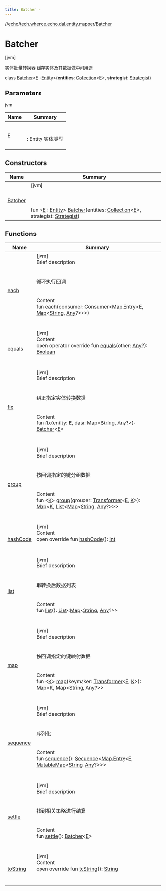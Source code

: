 ```yaml
---
title: Batcher -
---
```

//[echo](../../index.md)/[tech.whence.echo.dal.entity.mapper](../index.md)/[Batcher](index.md)



# Batcher  
 [jvm] 

实体批量转换器 缓存实体及其数据做中间用途

class [Batcher](index.md)<[E](index.md) : [Entity](../../tech.whence.echo.dal.entity/-entity/index.md)>(**entities**: [Collection](https://kotlinlang.org/api/latest/jvm/stdlib/kotlin.collections/-collection/index.html)<[E](index.md)>, **strategist**: [Strategist](../../tech.whence.echo.strategy/-strategist/index.md))   


## Parameters  
  
jvm  
  
|  Name|  Summary| 
|---|---|
| E| <br><br>: Entity 实体类型<br><br>
  


## Constructors  
  
|  Name|  Summary| 
|---|---|
| [Batcher](-batcher.md)|  [jvm] <br><br><br><br>fun <[E](index.md) : [Entity](../../tech.whence.echo.dal.entity/-entity/index.md)> [Batcher](-batcher.md)(entities: [Collection](https://kotlinlang.org/api/latest/jvm/stdlib/kotlin.collections/-collection/index.html)<[E](index.md)>, strategist: [Strategist](../../tech.whence.echo.strategy/-strategist/index.md))   <br>


## Functions  
  
|  Name|  Summary| 
|---|---|
| [each](each.md)| [jvm]  <br>Brief description  <br><br><br>循环执行回调<br><br>  <br>Content  <br>fun [each](each.md)(consumer: [Consumer](../../tech.whence.echo.function/-consumer/index.md)<[Map.Entry](https://kotlinlang.org/api/latest/jvm/stdlib/kotlin.collections/-map/-entry/index.html)<[E](index.md), [Map](https://kotlinlang.org/api/latest/jvm/stdlib/kotlin.collections/-map/index.html)<[String](https://kotlinlang.org/api/latest/jvm/stdlib/kotlin/-string/index.html), [Any](https://kotlinlang.org/api/latest/jvm/stdlib/kotlin/-any/index.html)?>>>)  <br><br><br>
| [equals](../../tech.whence.echo.webclient.response.exception/-response-unrecognized-exception/index.md#kotlin/Any/equals/#kotlin.Any?/PointingToDeclaration/)| [jvm]  <br>Content  <br>open operator override fun [equals](../../tech.whence.echo.webclient.response.exception/-response-unrecognized-exception/index.md#kotlin/Any/equals/#kotlin.Any?/PointingToDeclaration/)(other: [Any](https://kotlinlang.org/api/latest/jvm/stdlib/kotlin/-any/index.html)?): [Boolean](https://kotlinlang.org/api/latest/jvm/stdlib/kotlin/-boolean/index.html)  <br><br><br>
| [fix](fix.md)| [jvm]  <br>Brief description  <br><br><br>纠正指定实体转换数据<br><br>  <br>Content  <br>fun [fix](fix.md)(entity: [E](index.md), data: [Map](https://kotlinlang.org/api/latest/jvm/stdlib/kotlin.collections/-map/index.html)<[String](https://kotlinlang.org/api/latest/jvm/stdlib/kotlin/-string/index.html), [Any](https://kotlinlang.org/api/latest/jvm/stdlib/kotlin/-any/index.html)?>): [Batcher](index.md)<[E](index.md)>  <br><br><br>
| [group](group.md)| [jvm]  <br>Brief description  <br><br><br>按回调指定的键分组数据<br><br>  <br>Content  <br>fun <[K](group.md)> [group](group.md)(grouper: [Transformer](../../tech.whence.echo.function/-transformer/index.md)<[E](index.md), [K](group.md)>): [Map](https://kotlinlang.org/api/latest/jvm/stdlib/kotlin.collections/-map/index.html)<[K](group.md), [List](https://kotlinlang.org/api/latest/jvm/stdlib/kotlin.collections/-list/index.html)<[Map](https://kotlinlang.org/api/latest/jvm/stdlib/kotlin.collections/-map/index.html)<[String](https://kotlinlang.org/api/latest/jvm/stdlib/kotlin/-string/index.html), [Any](https://kotlinlang.org/api/latest/jvm/stdlib/kotlin/-any/index.html)?>>>  <br><br><br>
| [hashCode](../../tech.whence.echo.webclient.response.exception/-response-unrecognized-exception/index.md#kotlin/Any/hashCode/#/PointingToDeclaration/)| [jvm]  <br>Content  <br>open override fun [hashCode](../../tech.whence.echo.webclient.response.exception/-response-unrecognized-exception/index.md#kotlin/Any/hashCode/#/PointingToDeclaration/)(): [Int](https://kotlinlang.org/api/latest/jvm/stdlib/kotlin/-int/index.html)  <br><br><br>
| [list](list.md)| [jvm]  <br>Brief description  <br><br><br>取转换后数据列表<br><br>  <br>Content  <br>fun [list](list.md)(): [List](https://kotlinlang.org/api/latest/jvm/stdlib/kotlin.collections/-list/index.html)<[Map](https://kotlinlang.org/api/latest/jvm/stdlib/kotlin.collections/-map/index.html)<[String](https://kotlinlang.org/api/latest/jvm/stdlib/kotlin/-string/index.html), [Any](https://kotlinlang.org/api/latest/jvm/stdlib/kotlin/-any/index.html)?>>  <br><br><br>
| [map](map.md)| [jvm]  <br>Brief description  <br><br><br>按回调指定的键映射数据<br><br>  <br>Content  <br>fun <[K](map.md)> [map](map.md)(keymaker: [Transformer](../../tech.whence.echo.function/-transformer/index.md)<[E](index.md), [K](map.md)>): [Map](https://kotlinlang.org/api/latest/jvm/stdlib/kotlin.collections/-map/index.html)<[K](map.md), [Map](https://kotlinlang.org/api/latest/jvm/stdlib/kotlin.collections/-map/index.html)<[String](https://kotlinlang.org/api/latest/jvm/stdlib/kotlin/-string/index.html), [Any](https://kotlinlang.org/api/latest/jvm/stdlib/kotlin/-any/index.html)?>>  <br><br><br>
| [sequence](sequence.md)| [jvm]  <br>Brief description  <br><br><br>序列化<br><br>  <br>Content  <br>fun [sequence](sequence.md)(): [Sequence](https://kotlinlang.org/api/latest/jvm/stdlib/kotlin.sequences/-sequence/index.html)<[Map.Entry](https://kotlinlang.org/api/latest/jvm/stdlib/kotlin.collections/-map/-entry/index.html)<[E](index.md), [MutableMap](https://kotlinlang.org/api/latest/jvm/stdlib/kotlin.collections/-mutable-map/index.html)<[String](https://kotlinlang.org/api/latest/jvm/stdlib/kotlin/-string/index.html), [Any](https://kotlinlang.org/api/latest/jvm/stdlib/kotlin/-any/index.html)?>>>  <br><br><br>
| [settle](settle.md)| [jvm]  <br>Brief description  <br><br><br>找到相关策略进行结算<br><br>  <br>Content  <br>fun [settle](settle.md)(): [Batcher](index.md)<[E](index.md)>  <br><br><br>
| [toString](../../tech.whence.echo.webclient.response.exception/-response-unrecognized-exception/index.md#kotlin/Any/toString/#/PointingToDeclaration/)| [jvm]  <br>Content  <br>open override fun [toString](../../tech.whence.echo.webclient.response.exception/-response-unrecognized-exception/index.md#kotlin/Any/toString/#/PointingToDeclaration/)(): [String](https://kotlinlang.org/api/latest/jvm/stdlib/kotlin/-string/index.html)  <br><br><br>

